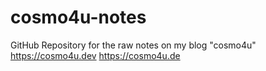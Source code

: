 # cosmo4u-notes
GitHub Repository for the raw notes on my blog  "cosmo4u"  https://cosmo4u.dev          https://cosmo4u.de

